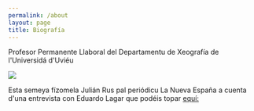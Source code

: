 ```yaml
---
permalink: /about
layout: page
title: Biografía
---
```


Profesor Permanente Llaboral del Departamentu de Xeografía de l'Universidá d'Uviéu

![](https://portalinvestigacion.uniovi.es/img/uploaded/686453AF776FD6EAF9892AF0C8AC2BE8.png)

Esta semeya fízomela Julián Rus pal periódicu La Nueva España a cuenta d'una entrevista con Eduardo Lagar que podéis topar [equí:](https://www.lne.es/asturianos/siero/2023/03/10/razones-asturias-corazon-disperso-desordenado-84411254.html?utm_source=copy-url&utm_medium=social&utm_campaign=btn-share)
